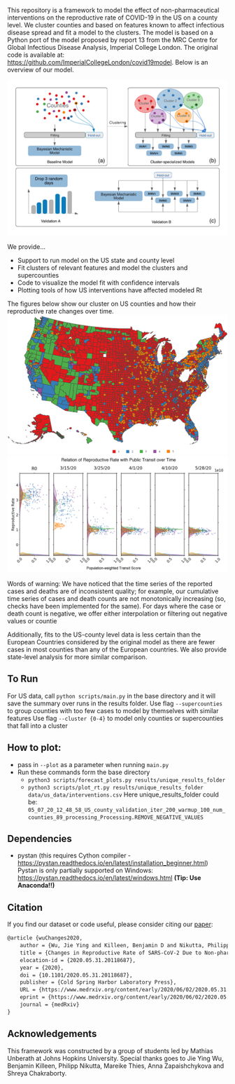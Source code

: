 This repository is a framework to model the effect of non-pharmaceutical interventions on the reproductive rate of COVID-19 in the US on a county level. We cluster counties and based on features known to affect infectious disease spread and fit a model to the clusters. The model is based on a Python port of the model proposed by report 13 from the MRC Centre for Global Infectious Disease Analysis, Imperial College London. The original code is available at: https://github.com/ImperialCollegeLondon/covid19model. Below is an overview of our model.

![](https://github.com/JieYingWu/npi-model/blob/master/visualizations/model.png)


We provide...
* Support to run model on the US state and county level 
* Fit clusters of relevant features and model the clusters and supercounties 
* Code to visualize the model fit with confidence intervals
* Plotting tools of how US interventions have affected modeled Rt


The figures below show our cluster on US counties and how their reproductive rate changes over time. 
![](https://github.com/JieYingWu/npi-model/blob/master/visualizations/us_clustering_final.PNG)
![](https://github.com/JieYingWu/npi-model/blob/master/visualizations/transit.png)


Words of warning: We have noticed that the time series of the reported cases and deaths are of inconsistent quality; for example, our cumulative time series of cases and death counts are not monotonically increasing (so, checks have been implemented for the same). For days where the case or death count is negative, we offer either interpolation or filtering out negative values or countie

Additionally, fits to the US-county level data is less certain than the European Countries considered by the original model as there are fewer cases in most counties than any of the European countries. We also provide state-level analysis for more similar comparison. 


## To Run
For US data, call `python scripts/main.py` in the base directory and it will save the summary over runs in the results folder.
Use flag `--supercounties` to group counties with too few cases to model by themselves with similar features
Use flag `--cluster {0-4}` to model only counties or supercounties that fall into a cluster



## How to plot:
- pass in `--plot` as a parameter when running `main.py`
- Run these commands form the base directory 
  - `python3 scripts/forecast_plots.py results/unique_results_folder` 
  - `python3 scripts/plot_rt.py results/unique_results_folder data/us_data/interventions.csv`
    Here unique_results_folder could be: `05_07_20_12_48_58_US_county_validation_iter_200_warmup_100_num_counties_89_processing_Processing.REMOVE_NEGATIVE_VALUES`

## Dependencies
* pystan (this requires Cython compiler - https://pystan.readthedocs.io/en/latest/installation_beginner.html)
Pystan is only partially supported on Windows: https://pystan.readthedocs.io/en/latest/windows.html **(Tip: Use Anaconda!!)**

## Citation

If you find our dataset or code useful, please consider citing our [paper](https://arxiv.org/abs/2004.00756):
```latex
@article {wuChanges2020,
	author = {Wu, Jie Ying and Killeen, Benjamin D and Nikutta, Philipp and Thies, Mareike and Zapaishchykova, Anna and Chakraborty, Shreya and Unberath, Mathias},
	title = {Changes in Reproductive Rate of SARS-CoV-2 Due to Non-pharmaceutical Interventions in 1,417 U.S. Counties},
	elocation-id = {2020.05.31.20118687},
	year = {2020},
	doi = {10.1101/2020.05.31.20118687},
	publisher = {Cold Spring Harbor Laboratory Press},
	URL = {https://www.medrxiv.org/content/early/2020/06/02/2020.05.31.20118687},
	eprint = {https://www.medrxiv.org/content/early/2020/06/02/2020.05.31.20118687.full.pdf},
	journal = {medRxiv}
}
```

## Acknowledgements
This framework was constructed by a group of students led by Mathias Unberath at Johns Hopkins University. Special thanks goes to Jie Ying Wu, Benjamin Killeen, Philipp Nikutta, Mareike Thies, Anna Zapaishchykova and Shreya Chakraborty.
